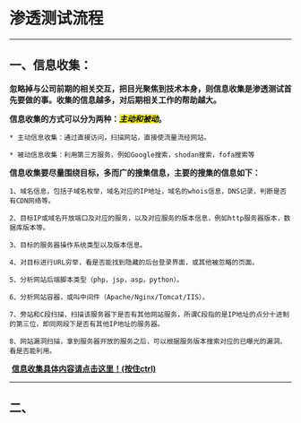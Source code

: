 # 渗透测试流程

***



## 一、信息收集：

​	**忽略掉与公司前期的相关交互，把目光聚焦到技术本身，则信息收集是渗透测试首先要做的事。收集的信息越多，对后期相关工作的帮助越大。**

​	**信息收集的方式可以分为两种：*<mark>主动和被动</mark>*。**

```text
* 主动信息收集：通过直接访问，扫描网站，直接使流量流经网站。

* 被动信息收集：利用第三方服务，例如Google搜索，shodan搜索，fofa搜索等
```



​	**信息收集要尽量围绕目标，多而广的搜集信息，主要的搜集的信息如下：**

```text
1、域名信息，包括子域名枚举，域名对应的IP地址，域名的whois信息，DNS记录，判断是否有CDN网络等。

2、目标IP或域名开放端口及对应的服务，以及对应服务的版本信息，例如http服务器版本，数据库版本等。

3、目标的服务器操作系统类型以及版本信息。

4、对目标进行URL穷举，看是否能找到隐藏的后台登录界面，或其他被忽略的页面。

5、分析网站后端脚本类型（php，jsp，asp，python）。

6、分析网站容器，或叫中间件（Apache/Nginx/Tomcat/IIS）。

7、旁站和C段扫描，扫描该服务器下是否有其他网站服务，所谓C段指的是IP地址的点分十进制的第三位，即同网段下是否有其他IP地址的服务器。

8、网站漏洞扫描，拿到服务器开放的服务之后，可以根据服务版本搜索对应的已曝光的漏洞，看是否能利用。
```

​	**[信息收集具体内容请点击这里！(按住ctrl)](信息收集.md)**



***

## 二、


